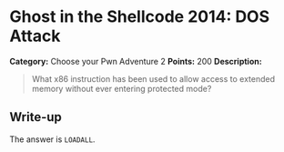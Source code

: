# Ghost in the Shellcode 2014: DOS Attack

**Category:** Choose your Pwn Adventure 2
**Points:** 200
**Description:**

> What x86 instruction has been used to allow access to extended memory without ever entering protected mode?

## Write-up

The answer is `LOADALL`.
